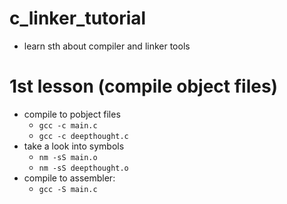 # c_linker_tutorial
- learn sth about compiler and linker tools

# 1st lesson (compile object files)
- compile to pobject files
  - `gcc -c main.c`
  - `gcc -c deepthought.c`
- take a look into symbols
  - `nm -sS main.o`
  - `nm -sS deepthought.o`
- compile to assembler:
  - `gcc -S main.c`
